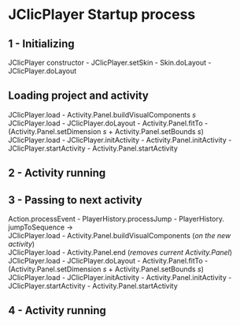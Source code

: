 
JClicPlayer Startup process
===========================

1 - Initializing
----------------
JClicPlayer constructor - JClicPlayer.setSkin - Skin.doLayout - JClicPlayer.doLayout

Loading project and activity
----------------------------
JClicPlayer.load - Activity.Panel.buildVisualComponents *s*  
JClicPlayer.load - JClicPlayer.doLayout - Activity.Panel.fitTo - (Activity.Panel.setDimension *s* + Activity.Panel.setBounds *s*)  
JClicPlayer.load - JClicPlayer.initActivity - Activity.Panel.initActivity - JClicPlayer.startActivity - Activity.Panel.startActivity  

2 - Activity running
--------------------

3 - Passing to next activity
----------------------------
Action.processEvent - PlayerHistory.processJump - PlayerHistory. jumpToSequence ->  
JClicPlayer.load - Activity.Panel.buildVisualComponents (_on the new activity_)  
JClicPlayer.load - Activity.Panel.end (_removes current Activity.Panel_)  
JClicPlayer.load - JClicPlayer.doLayout - Activity.Panel.fitTo - (Activity.Panel.setDimension *s* + Activity.Panel.setBounds *s*)  
JClicPlayer.load - JClicPlayer.initActivity - Activity.Panel.initActivity - JClicPlayer.startActivity - Activity.Panel.startActivity  

4 - Activity running
--------------------


